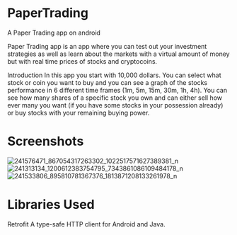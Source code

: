 # PaperTrading
A Paper Trading app on android

Paper Trading app is an app where you can test out your investment strategies as well as learn about the markets with a virtual amount of money but with real time prices of stocks and cryptocoins.

Introduction
In this app you start with 10,000 dollars. You can select what stock or coin you want to buy and you can see a graph of the stocks performance in 6 different time frames (1m, 5m, 15m, 30m, 1h, 4h). You can see how many shares of a specific stock you own and can either sell how ever many you want (if you have some stocks in your possession already) or buy stocks with your remaining buying power.  

# Screenshots
![241576471_867054317263302_1022517571627389381_n](https://user-images.githubusercontent.com/22768396/132429027-a2370687-5f0a-47e9-af6a-2645769bb644.jpg)
![241313134_1200612383754795_7343861086109484178_n](https://user-images.githubusercontent.com/22768396/132429028-400a8059-0eaa-4be7-8180-030cf67234df.jpg)
![241533806_895810781367376_1813871208133261978_n](https://user-images.githubusercontent.com/22768396/132429032-6a49a65d-500c-4431-bdf2-394fc582f211.jpg)

# Libraries Used
 Retrofit A type-safe HTTP client for Android and Java.

